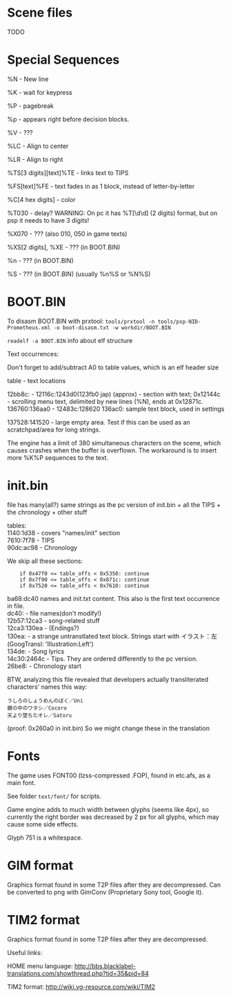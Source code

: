 Scene files
============
TODO

Special Sequences
============

%N - New line

%K - wait for keypress

%P - pagebreak

%p - appears right before decision blocks.

%V - ???

%LC - Align to center

%LR - Align to right

%TS[3 digits][text]%TE - links text to TIPS

%FS[text]%FE - text fades in as 1 block, instead of letter-by-letter

%C[4 hex digits] - color

%T030 - delay? WARNING: On pc it has %T[\d\d] (2 digits) format, but on psp it needs to have 3 digits!

%X070 - ??? (also 010, 050 in game texts)

%XS[2 digits], %XE - ??? (in BOOT.BIN)

%n - ??? (in BOOT.BIN)

%S - ??? (in BOOT.BIN) (usually %n%S or %N%S)


BOOT.BIN
============

To disasm BOOT.BIN with prxtool:
`tools/prxtool -n tools/psp-NID-Prometheus.xml -o boot-disasm.txt -w workdir/BOOT.BIN`

`readelf -a BOOT.BIN` info about elf structure

Text occurrences:

Don't forget to add/subtract A0 to table values, which is an elf header size

table - text locations

12bb8c: - 12116c:1243d0(123fb0 jap) (approx) - section with text;
  0x12144c - scrolling menu text, delimited by new lines (%N), ends at 0x12871c.
136760:136aa0 - 12483с:128620
136ac0: sample text block, used in settings

137528:141520 - large empty area. Test if this can be used as an scratchpad/area for long strings.


The engine has a limit of 380 simultaneous characters on the scene, which causes crashes when the buffer is overflown. The workaround is to insert more %K%P sequences to the text.


init.bin
============

file has many(all?) same strings as the pc version of init.bin + all the TIPS + the chronology + other stuff

tables:
<br>
1140:1d38 - covers "names/init" section
<br>
7610:7f78 - TIPS
<br>
90dc:ac98 - Chronology

We skip all these sections:
```python3
    if 0x47f0 <= table_offs < 0x5350: continue
    if 0x7f90 <= table_offs < 0x871c: continue
    if 0x7520 <= table_offs < 0x7610: continue
```

ba68:dc40 names and init.txt content. This also is the first text occurrence in file.
<br>
dc40: - file names(don't modify!)
<br>
12b57:12ca3 - song-related stuff
<br>
12ca3:130ea - (Endings?)
<br>
130ea: - a strange untranstlated text block. Strings start with イラスト：左 (GoogTransl: 'Illustration:Left')
<br>
134de: - Song lyrics
<br>
14c30:2464c - Tips. They are ordered differently to the pc version.
<br>
26be8: - Chronology start
<br>

BTW, analyzing this file revealed that developers actually transliterated characters' names this way:
```
うしろのしょうめんのぼく／Uni
鏡の中のワタシ／Cocoro
天より墜ちたオレ／Satoru
```
(proof: 0x260a0 in init.bin)
So we might change these in the translation

Fonts
============

The game uses FONT00 (lzss-compressed .FOP), found in etc.afs, as a main font.

See folder `text/font/` for scripts.

Game engine adds to much width between glyphs (seems like 4px), so 
currently the right border was decreased by 2 px for all glyphs, which may 
cause some side effects.

Glyph 751 is a whitespace.

GIM format
============
Graphics format found in some T2P files after they are decompressed.
Can be converted to png with GimConv (Proprietary Sony tool, Google it).

TIM2 format
============

Graphics format found in some T2P files after they are decompressed.


Useful links:

HOME menu language: http://bbs.blacklabel-translations.com/showthread.php?tid=35&pid=84

TIM2 format: http://wiki.vg-resource.com/wiki/TIM2
